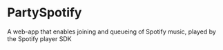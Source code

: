# PartySpotify
 A web-app that enables joining and queueing of Spotify music, played by the Spotify player SDK
